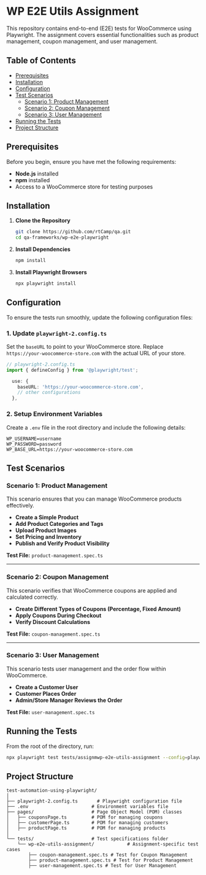# WP E2E Utils Assignment

This repository contains end-to-end (E2E) tests for WooCommerce using Playwright. The assignment covers essential functionalities such as product management, coupon management, and user management.

## Table of Contents

- [Prerequisites](#prerequisites)
- [Installation](#installation)
- [Configuration](#configuration)
- [Test Scenarios](#test-scenarios)
  - [Scenario 1: Product Management](#scenario-1-product-management)
  - [Scenario 2: Coupon Management](#scenario-2-coupon-management)
  - [Scenario 3: User Management](#scenario-3-user-management)
- [Running the Tests](#running-the-tests)
- [Project Structure](#project-structure)

## Prerequisites

Before you begin, ensure you have met the following requirements:

- **Node.js** installed
- **npm** installed
- Access to a WooCommerce store for testing purposes

## Installation

1. **Clone the Repository**

   ```bash
   git clone https://github.com/rtCamp/qa.git
   cd qa-frameworks/wp-e2e-playwright
   ```

2. **Install Dependencies**

   ```bash
   npm install
   ```

3. **Install Playwright Browsers**

   ```bash
   npx playwright install
   ```

## Configuration

To ensure the tests run smoothly, update the following configuration files:

### 1. Update `playwright-2.config.ts`

Set the `baseURL` to point to your WooCommerce store. Replace `https://your-woocommerce-store.com` with the actual URL of your store.

```typescript
// playwright-2.config.ts
import { defineConfig } from '@playwright/test';

  use: {
    baseURL: 'https://your-woocommerce-store.com',
    // other configurations
  },

```

### 2. Setup Environment Variables

Create a `.env` file in the root directory and include the following details:

```env
WP_USERNAME=username
WP_PASSWORD=password
WP_BASE_URL=https://your-woocommerce-store.com
```

## Test Scenarios

### Scenario 1: Product Management

This scenario ensures that you can manage WooCommerce products effectively.

- **Create a Simple Product**
- **Add Product Categories and Tags**
- **Upload Product Images**
- **Set Pricing and Inventory**
- **Publish and Verify Product Visibility**

**Test File:** `product-management.spec.ts`

---

### Scenario 2: Coupon Management

This scenario verifies that WooCommerce coupons are applied and calculated correctly.

- **Create Different Types of Coupons (Percentage, Fixed Amount)**
- **Apply Coupons During Checkout**
- **Verify Discount Calculations**

**Test File:** `coupon-management.spec.ts`

---

### Scenario 3: User Management

This scenario tests user management and the order flow within WooCommerce.

- **Create a Customer User**
- **Customer Places Order**
- **Admin/Store Manager Reviews the Order**

**Test File:** `user-management.spec.ts`

## Running the Tests

From the root of the directory, run:

```bash
npx playwright test tests/assignmwp-e2e-utils-assignment --config=playwright-2.spec.ts
```

## Project Structure

```plaintext
test-automation-using-playwright/
│
├── playwright-2.config.ts       # Playwright configuration file
├── .env                       # Environment variables file
├── pages/                     # Page Object Model (POM) classes
│   ├── couponsPage.ts         # POM for managing coupons
│   ├── customerPage.ts        # POM for managing customers
│   ├── productPage.ts         # POM for managing products
│
└── tests/                     # Test specifications folder
    └── wp-e2e-utils-assignment/            # Assignment-specific test cases
        ├── coupon-management.spec.ts # Test for Coupon Management
        ├── product-management.spec.ts # Test for Product Management
        ├── user-management.spec.ts # Test for User Management
